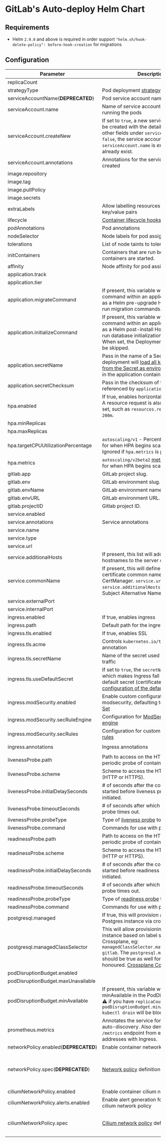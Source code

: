 # GitLab's Auto-deploy Helm Chart

## Requirements

- Helm `2.9.0` and above is required in order support `"helm.sh/hook-delete-policy": before-hook-creation` for migrations

## Configuration

| Parameter                             | Description                                                                                                                                                                                                                                                                                                                      | Default                                                                                                                                                                            |
|---------------------------------------|----------------------------------------------------------------------------------------------------------------------------------------------------------------------------------------------------------------------------------------------------------------------------------------------------------------------------------|------------------------------------------------------------------------------------------------------------------------------------------------------------------------------------|
| replicaCount                          |                                                                                                                                                                                                                                                                                                                                  | `1`                                                                                                                                                                                |
| strategyType                          | Pod deployment [strategy](https://kubernetes.io/docs/concepts/workloads/controllers/deployment/#strategy)                                                                                                                                                                                                                        | `nil`                                                                                                                                                                              |
| serviceAccountName(**DEPRECATED**)    | Pod service account name override                                                                                                                                                                                                                                                                                                | `nil`                                                                                                                                                                              |
| serviceAccount.name                   | Name of service account to use for running the pods                                                                                                                                                                                                                                                                              | `nil`                                                                                                                                                                              |
| serviceAccount.createNew              | If set to `true`, a new service account will be created with the details specified in the other fields under `serviceAccount`. If set to `false`, the service account specified in `serviceAccount.name` is expected to already exist.                                                                                           | `false`                                                                                                                                                                            |
| serviceAccount.annotations            | Annotations for the service account to be created                                                                                                                                                                                                                                                                                | `nil`                                                                                                                                                                              |
| image.repository                      |                                                                                                                                                                                                                                                                                                                                  | `gitlab.example.com/group/project`                                                                                                                                                 |
| image.tag                             |                                                                                                                                                                                                                                                                                                                                  | `stable`                                                                                                                                                                           |
| image.pullPolicy                      |                                                                                                                                                                                                                                                                                                                                  | `Always`                                                                                                                                                                           |
| image.secrets                         |                                                                                                                                                                                                                                                                                                                                  | `[name: gitlab-registry]`                                                                                                                                                          |
| extraLabels                           | Allow labelling resources with custom key/value pairs                                                                                                                                                                                                                                                                            | `{}`                                                                                                                                                                               |
| lifecycle                             | [Container lifecycle hooks](https://kubernetes.io/docs/concepts/containers/container-lifecycle-hooks/)                                                                                                                                                                                                                           | `{}`                                                                                                                                                                               |
| podAnnotations                        | Pod annotations                                                                                                                                                                                                                                                                                                                  | `{}`                                                                                                                                                                               |
| nodeSelector                          | Node labels for pod assignment                                                                                                                                                                                                                                                                                                   | `{}`                                                                                                                                                                               |
| tolerations                           | List of node taints to tolerate                                                                                                                                                                                                                                                                                                  | `[]`                                                                                                                                                                               |
| initContainers                        | Containers that are run before the app containers are started.                                                                                                                                                                                                                                                                   | `[]`                                                                                                                                                                               |
| affinity                              | Node affinity for pod assignment                                                                                                                                                                                                                                                                                                 | `{}`                                                                                                                                                                               |
| application.track                     |                                                                                                                                                                                                                                                                                                                                  | `stable`                                                                                                                                                                           |
| application.tier                      |                                                                                                                                                                                                                                                                                                                                  | `web`                                                                                                                                                                              |
| application.migrateCommand            | If present, this variable will run as a shell command within an application Container as a Helm pre-upgrade Hook. Intended to run migration commands.                                                                                                                                                                            | `nil`                                                                                                                                                                              |
| application.initializeCommand         | If present, this variable will run as shell command within an application Container as a Helm post-install Hook. Intended to run database initialization commands. When set, the Deployment resource will be skipped.                                                                                                            | `nil`                                                                                                                                                                              |
| application.secretName                | Pass in the name of a Secret which the deployment will [load all key-value pairs from the Secret as environment variables](https://kubernetes.io/docs/tasks/configure-pod-container/configure-pod-configmap/#configure-all-key-value-pairs-in-a-configmap-as-container-environment-variables) in the application container.      | `nil`                                                                                                                                                                              |
| application.secretChecksum            | Pass in the checksum of the secrets referenced by `application.secretName`.                                                                                                                                                                                                                                                      | `nil`                                                                                                                                                                              |
| hpa.enabled                           | If true, enables horizontal pod autoscaler. A resource request is also required to be set, such as `resources.requests.cpu: 200m`.                                                                                                                                                                                               | `false`                                                                                                                                                                            |
| hpa.minReplicas                       |                                                                                                                                                                                                                                                                                                                                  | `1`                                                                                                                                                                                |
| hpa.maxReplicas                       |                                                                                                                                                                                                                                                                                                                                  | `5`                                                                                                                                                                                |
| hpa.targetCPUUtilizationPercentage    | `autoscaling/v1` - Percentage threshold for when HPA begins scaling out pods. Ignored if `hpa.metrics` is present.                                                                                                                                                                                                               | `nil`                                                                                                                                                                              |
| hpa.metrics                           | `autoscaling/v2beta2`  [metrics](https://kubernetes.io/docs/tasks/run-application/horizontal-pod-autoscale-walkthrough/) definitions for when HPA begins scaling out pods.                                                                                                                                                       | `nil`                                                                                                                                                                              |
| gitlab.app                            | GitLab project slug.                                                                                                                                                                                                                                                                                                             | `nil`                                                                                                                                                                              |
| gitlab.env                            | GitLab environment slug.                                                                                                                                                                                                                                                                                                         | `nil`                                                                                                                                                                              |
| gitlab.envName                        | GitLab environment name.                                                                                                                                                                                                                                                                                                         | `nil`                                                                                                                                                                              |
| gitlab.envURL                         | GitLab environment URL.                                                                                                                                                                                                                                                                                                          | `nil`                                                                                                                                                                              |
| gitlab.projectID                      | Gitlab project ID.                                                                                                                                                                                                                                                                                                               | `nil`                                                                                                                                                                              |
| service.enabled                       |                                                                                                                                                                                                                                                                                                                                  | `true`                                                                                                                                                                             |
| service.annotations                   | Service annotations                                                                                                                                                                                                                                                                                                              | `{}`                                                                                                                                                                               |
| service.name                          |                                                                                                                                                                                                                                                                                                                                  | `web`                                                                                                                                                                              |
| service.type                          |                                                                                                                                                                                                                                                                                                                                  | `ClusterIP`                                                                                                                                                                        |
| service.url                           |                                                                                                                                                                                                                                                                                                                                  | `http://my.host.com/`                                                                                                                                                              |
| service.additionalHosts               | If present, this list will add additional hostnames to the server configuration.                                                                                                                                                                                                                                                 | `nil`                                                                                                                                                                              |
| service.commonName                    | If present, this will define the ssl certificate common name to be used by CertManager. `service.url` and `service.additionalHosts` will be added as Subject Alternative Names (SANs)                                                                                                                                            | `nil`                                                                                                                                                                              |
| service.externalPort                  |                                                                                                                                                                                                                                                                                                                                  | `5000`                                                                                                                                                                             |
| service.internalPort                  |                                                                                                                                                                                                                                                                                                                                  | `5000`                                                                                                                                                                             |
| ingress.enabled                       | If true, enables ingress                                                                                                                                                                                                                                                                                                         | `true`                                                                                                                                                                             |
| ingress.path                          | Default path for the ingress                                                                                                                                                                                                                                                                                                     | `/`                                                                                                                                                                                |
| ingress.tls.enabled                   | If true, enables SSL                                                                                                                                                                                                                                                                                                             | `true`                                                                                                                                                                             |
| ingress.tls.acme                      | Controls `kubernetes.io/tls-acme` annotation                                                                                                                                                                                                                                                                                     | `true`                                                                                                                                                                             |
| ingress.tls.secretName                | Name of the secret used to terminate SSL traffic                                                                                                                                                                                                                                                                                 | `""`                                                                                                                                                                               |
| ingress.tls.useDefaultSecret          | If set to `true`, the `secretName` is not used, which makes Ingress fall back to the default secret (certificate). This requires [configuration of the default secret](https://kubernetes.github.io/ingress-nginx/user-guide/tls/#default-ssl-certificate).                                                                      | `false`                                                                                                                                                                            |
| ingress.modSecurity.enabled           | Enable custom configuration for modsecurity, defaulting to [the Core Rule Set](https://coreruleset.org)                                                                                                                                                                                                                          | `false`                                                                                                                                                                            |
| ingress.modSecurity.secRuleEngine     | Configuration for [ModSecurity's rule engine](https://github.com/SpiderLabs/ModSecurity/wiki/Reference-Manual-(v2.x)#SecRuleEngine)                                                                                                                                                                                              | `DetectionOnly`                                                                                                                                                                    |
| ingress.modSecurity.secRules          | Configuration for custom [ModSecurity's rules](https://github.com/SpiderLabs/ModSecurity/wiki/Reference-Manual-(v2.x)#secrule)                                                                                                                                                                                                   | `nil`                                                                                                                                                                              |
| ingress.annotations                   | Ingress annotations                                                                                                                                                                                                                                                                                                              | `{kubernetes.io/ingress.class: "nginx"}`                                                                                                                                           |
| livenessProbe.path                    | Path to access on the HTTP server on periodic probe of container liveness.                                                                                                                                                                                                                                                       | `/`                                                                                                                                                                                |
| livenessProbe.scheme                  | Scheme to access the HTTP server (HTTP or HTTPS).                                                                                                                                                                                                                                                                                | `HTTP`                                                                                                                                                                             |
| livenessProbe.initialDelaySeconds     | # of seconds after the container has started before liveness probes are initiated.                                                                                                                                                                                                                                               | `15`                                                                                                                                                                               |
| livenessProbe.timeoutSeconds          | # of seconds after which the liveness probe times out.                                                                                                                                                                                                                                                                           | `15`                                                                                                                                                                               |
| livenessProbe.probeType               | Type of [liveness probe](https://kubernetes.io/docs/tasks/configure-pod-container/configure-liveness-readiness-startup-probes) to use.                                                                                                                                                                                           | `httpGet`                                                                                                                                                                          |
| livenessProbe.command                 | Commands for use with probe type 'exec'.                                                                                                                                                                                                                                                                                         | `{}`                                                                                                                                                                               |
| readinessProbe.path                   | Path to access on the HTTP server on periodic probe of container readiness.                                                                                                                                                                                                                                                      | `/`                                                                                                                                                                                |
| readinessProbe.scheme                 | Scheme to access the HTTP server (HTTP or HTTPS).                                                                                                                                                                                                                                                                                | `HTTP`                                                                                                                                                                             |
| readinessProbe.initialDelaySeconds    | # of seconds after the container has started before readiness probes are initiated.                                                                                                                                                                                                                                              | `5`                                                                                                                                                                                |
| readinessProbe.timeoutSeconds         | # of seconds after which the readiness probe times out.                                                                                                                                                                                                                                                                          | `3`                                                                                                                                                                                |
| readinessProbe.probeType              | Type of [readiness probe](https://kubernetes.io/docs/tasks/configure-pod-container/configure-liveness-readiness-startup-probes) to use.                                                                                                                                                                                          | `httpGet`                                                                                                                                                                          |
| readinessProbe.command                | Commands for use with probe type 'exec'.                                                                                                                                                                                                                                                                                         | `{}`                                                                                                                                                                               |
| postgresql.managed                    | If true, this will provision a managed Postgres instance via crossplane.                                                                                                                                                                                                                                                         | `false`                                                                                                                                                                            |
| postgresql.managedClassSelector       | This will allow provisioning a Postgres instance based on label selectors via Crossplane, eg: `managedClassSelector.matchLabels.stack: gitlab`. The `postgresql.managed` value should be true as well for this to be honoured. [Crossplane Configuration](https://docs.gitlab.com/ee/user/clusters/applications.html#crossplane) | `{}`                                                                                                                                                                               |
| podDisruptionBudget.enabled           |                                                                                                                                                                                                                                                                                                                                  | `false`                                                                                                                                                                            |
| podDisruptionBudget.maxUnavailable    |                                                                                                                                                                                                                                                                                                                                  | `1`                                                                                                                                                                                |
| podDisruptionBudget.minAvailable      | If present, this variable will configure minAvailable in the PodDisruptionBudget. :warning: if you have `replicaCount: 1` and `podDisruptionBudget.minAvailable: 1` `kubectl drain` will be blocked.                                                                                                                             | `nil`                                                                                                                                                                              |
| prometheus.metrics                    | Annotates the service for prometheus auto-discovery. Also denies access to the `/metrics` endpoint from external addresses with Ingress.                                                                                                                                                                                         | `false`                                                                                                                                                                            |
| networkPolicy.enabled(**DEPRECATED**) | Enable container network policy                                                                                                                                                                                                                                                                                                  | `false`                                                                                                                                                                            |
| networkPolicy.spec(**DEPRECATED**)    | [Network policy](https://kubernetes.io/docs/concepts/services-networking/network-policies/) definition                                                                                                                                                                                                                           | `{ podSelector: { matchLabels: {} }, ingress: [{ from: [{ podSelector: { matchLabels: {} } }, { namespaceSelector: { matchLabels: { app.gitlab.com/managed_by: gitlab } } }] }] }` |
| ciliumNetworkPolicy.enabled           | Enable container cilium network policy                                                                                                                                                                                                                                                                                           | `false`                                                                                                                                                                            |
| ciliumNetworkPolicy.alerts.enabled    | Enable alert generation for container cilium network policy                                                                                                                                                                                                                                                                      | `false`                                                                                                                                                                            |
| ciliumNetworkPolicy.spec              | [Cilium network policy](https://docs.cilium.io/en/v1.8/concepts/kubernetes/policy/#ciliumnetworkpolicy/) definition                                                                                                                                                                                                              | `{ endpointSelector: {}, ingress: [{ fromEndpoints: [{ matchLabels: { app.gitlab.com/managed_by: gitlab } }] }] }`                                                                 |
